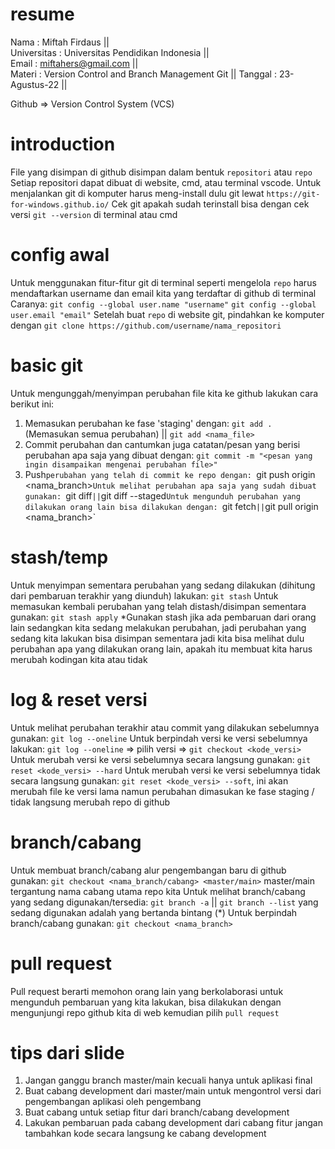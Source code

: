 # resume

Nama          : Miftah Firdaus ||  
Universitas   : Universitas Pendidikan Indonesia ||  
Email         : miftahers@gmail.com ||  
Materi        : Version Control and Branch Management Git ||
Tanggal       : 23-Agustus-22 ||

Github => Version Control System (VCS)

# introduction

File yang disimpan di github disimpan dalam bentuk `repositori` atau `repo`
Setiap repositori dapat dibuat di website, cmd, atau terminal vscode.
Untuk menjalankan git di komputer harus meng-install dulu git lewat `https://git-for-windows.github.io/`
Cek git apakah sudah terinstall bisa dengan cek versi `git --version` di terminal atau cmd

# config awal

Untuk menggunakan fitur-fitur git di terminal seperti mengelola `repo` harus mendaftarkan username dan email kita yang terdaftar di github di terminal
Caranya:
`git config --global user.name "username"`
`git config --global user.email "email"`
Setelah buat `repo` di website git, pindahkan ke komputer dengan `git clone https://github.com/username/nama_repositori`

# basic git

Untuk mengunggah/menyimpan perubahan file kita ke github lakukan cara berikut ini:

1. Memasukan perubahan ke fase 'staging' dengan:
   `git add .` (Memasukan semua perubahan) || `git add <nama_file>`
2. Commit perubahan dan cantumkan juga catatan/pesan yang berisi perubahan apa saja yang dibuat dengan:
   `git commit -m "<pesan yang ingin disampaikan mengenai perubahan file>"`
3. Push`perubahan yang telah di commit ke repo dengan: `git push origin <nama_branch>`Untuk melihat perubahan apa saja yang sudah dibuat gunakan: `git diff`||`git diff --staged`Untuk mengunduh perubahan yang dilakukan orang lain bisa dilakukan dengan: `git fetch`||`git pull origin <nama_branch>`

# stash/temp

Untuk menyimpan sementara perubahan yang sedang dilakukan (dihitung dari pembaruan terakhir yang diunduh) lakukan:
`git stash`
Untuk memasukan kembali perubahan yang telah distash/disimpan sementara gunakan:
`git stash apply`
\*Gunakan stash jika ada pembaruan dari orang lain sedangkan kita sedang melakukan perubahan, jadi perubahan yang sedang kita lakukan bisa disimpan sementara jadi kita bisa melihat dulu perubahan apa yang dilakukan orang lain, apakah itu membuat kita harus merubah kodingan kita atau tidak

# log & reset versi

Untuk melihat perubahan terakhir atau commit yang dilakukan sebelumnya gunakan:
`git log --oneline`
Untuk berpindah versi ke versi sebelumnya lakukan:
`git log --oneline` => pilih versi => `git checkout <kode_versi>`
Untuk merubah versi ke versi sebelumnya secara langsung gunakan: `git reset <kode_versi> --hard`
Untuk merubah versi ke versi sebelumnya tidak secara langsung gunakan: `git reset <kode_versi> --soft`, ini akan merubah file ke versi lama namun perubahan dimasukan ke fase staging / tidak langsung merubah repo di github

# branch/cabang

Untuk membuat branch/cabang alur pengembangan baru di github gunakan:
`git checkout <nama_branch/cabang> <master/main>` master/main tergantung nama cabang utama repo kita
Untuk melihat branch/cabang yang sedang digunakan/tersedia:
`git branch -a` || `git branch --list` yang sedang digunakan adalah yang bertanda bintang (\*)
Untuk berpindah branch/cabang gunakan:
`git checkout <nama_branch>`

# pull request

Pull request berarti memohon orang lain yang berkolaborasi untuk mengunduh pembaruan yang kita lakukan, bisa dilakukan dengan mengunjungi repo github kita di web kemudian pilih `pull request`

# tips dari slide

1. Jangan ganggu branch master/main kecuali hanya untuk aplikasi final
2. Buat cabang development dari master/main untuk mengontrol versi dari pengembangan aplikasi oleh pengembang
3. Buat cabang untuk setiap fitur dari branch/cabang development
4. Lakukan pembaruan pada cabang development dari cabang fitur jangan tambahkan kode secara langsung ke cabang development
